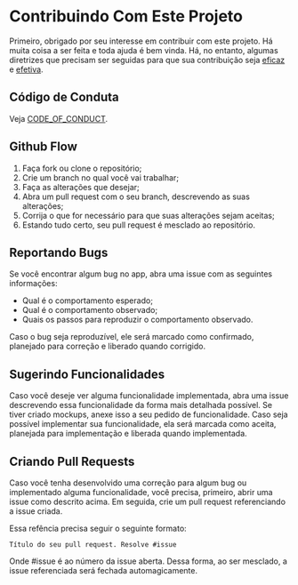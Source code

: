 # Contribuindo Com Este Projeto

Primeiro, obrigado por seu interesse em contribuir com este projeto. Há muita coisa a ser feita e toda ajuda é bem vinda. Há, no entanto, algumas diretrizes que precisam ser seguidas para que sua contribuição seja [eficaz](https://www.priberam.pt/dlpo/Eficaz) e [efetiva](https://www.priberam.pt/dlpo/Efetivo).

## Código de Conduta

Veja [CODE_OF_CONDUCT](docs/CODE_OF_CONDUCT.md).

## Github Flow

1. Faça fork ou clone o repositório;
2. Crie um branch no qual você vai trabalhar;
3. Faça as alterações que desejar;
4. Abra um pull request com o seu branch, descrevendo as suas alterações;
5. Corrija o que for necessário para que suas alterações sejam aceitas;
6. Estando tudo certo, seu pull request é mesclado ao repositório.

## Reportando Bugs

Se você encontrar algum bug no app, abra uma issue com as seguintes informações:

- Qual é o comportamento esperado;
- Qual é o comportamento observado;
- Quais os passos para reproduzir o comportamento observado.

Caso o bug seja reproduzível, ele será marcado como confirmado, planejado para correção e liberado quando corrigido.

## Sugerindo Funcionalidades

Caso você deseje ver alguma funcionalidade implementada, abra uma issue descrevendo essa funcionalidade da forma mais detalhada possível. Se tiver criado mockups, anexe isso a seu pedido de funcionalidade. Caso seja possível implementar sua funcionalidade, ela será marcada como aceita, planejada para implementação e liberada quando implementada.

## Criando Pull Requests

Caso você tenha desenvolvido uma correção para algum bug ou implementado alguma funcionalidade, você precisa, primeiro, abrir uma issue como descrito acima. Em seguida, crie um pull request referenciando a issue criada.

Essa refência precisa seguir o seguinte formato:

```Título do seu pull request. Resolve #issue```

Onde #issue é ao número da issue aberta. Dessa forma, ao ser mesclado, a issue referenciada será fechada automagicamente.